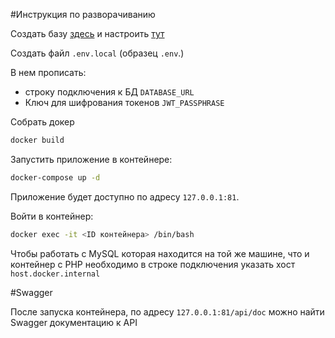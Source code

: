 #Инструкция по разворачиванию

Создать базу [здесь](https://dev.mysql.com/downloads/mysql/) и настроить [тут](https://dev.mysql.com/downloads/workbench/)

Создать файл `.env.local` (образец `.env`.)


В нем прописать:
 - строку подключения к БД `DATABASE_URL`
 - Ключ для шифрования токенов `JWT_PASSPHRASE`

Собрать докер

```bash
docker build
```

Запустить приложение в контейнере:
```bash
docker-compose up -d
```
Приложeние будет доступно по адресу `127.0.0.1:81`.

Войти в контейнер:
```bash
docker exec -it <ID контейнера> /bin/bash
```

Чтобы работать с MySQL которая находится на той же машине, 
что и контейнер с PHP необходимо в строке подключения указать хост `host.docker.internal`

#Swagger

После запуска контейнера, по адресу `127.0.0.1:81/api/doc`
можно найти Swagger документацию к API

